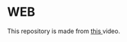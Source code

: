 # WEB
This repository is made from <a href = "https://www.youtube.com/watch?v=mU6anWqZJcc" > this </a> video.
